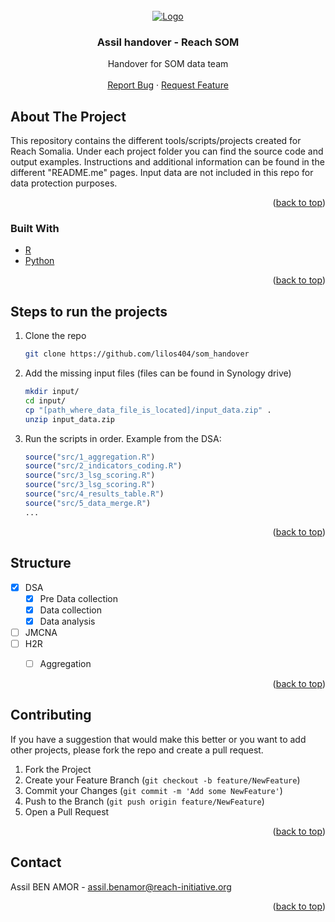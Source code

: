 
<div id="top"></div>




<!-- PROJECT LOGO -->
<br />
<div align="center">
  <a href="https://github.com/lilos404/som_handover">
    <img src="https://data.humdata.org/image/2015-11-05-231341.581365REACHlogo_300x125_grey.png" alt="Logo">
  </a>

<h3 align="center">Assil handover - Reach SOM</h3>

  <p align="center">
    Handover for SOM data team 
    <br />
    <br />
    <a href="https://github.com/lilos404/som_handover/issues">Report Bug</a>
    ·
    <a href="https://github.com/lilos404/som_handover/issues">Request Feature</a>
  </p>
</div>



<!-- ABOUT THE PROJECT -->
## About The Project

This repository contains the different tools/scripts/projects created for Reach Somalia. Under each project folder you can find the source code and output examples. Instructions and additional information can be found in the different "README.me" pages.
Input data are not included in this repo for data protection purposes.   


<p align="right">(<a href="#top">back to top</a>)</p>


### Built With

* [R](https://www.r-project.org/)
* [Python](https://www.python.org/)

<p align="right">(<a href="#top">back to top</a>)</p>



<!-- GETTING STARTED -->

## Steps to run the projects

1. Clone the repo
   ```sh
   git clone https://github.com/lilos404/som_handover
   ```
   
2. Add the missing input files (files can be found in Synology drive)
   ```sh
   mkdir input/
   cd input/
   cp "[path_where_data_file_is_located]/input_data.zip" .
   unzip input_data.zip
   ```

3. Run the scripts in order. Example from the DSA:
   ```r
   source("src/1_aggregation.R")
   source("src/2_indicators_coding.R")
   source("src/3_lsg_scoring.R")
   source("src/3_lsg_scoring.R")   
   source("src/4_results_table.R")
   source("src/5_data_merge.R")
   ...
   ```

<p align="right">(<a href="#top">back to top</a>)</p>



<!-- ROADMAP -->
## Structure

- [x] DSA
    - [x] Pre Data collection
    - [x] Data collection
    - [x] Data analysis

- [ ] JMCNA
- [ ] H2R
    - [ ] Aggregation

 
    


<p align="right">(<a href="#top">back to top</a>)</p>



<!-- CONTRIBUTING -->
## Contributing

If you have a suggestion that would make this better or you want to add other projects, please fork the repo and create a pull request. 

1. Fork the Project
2. Create your Feature Branch (`git checkout -b feature/NewFeature`)
3. Commit your Changes (`git commit -m 'Add some NewFeature'`)
4. Push to the Branch (`git push origin feature/NewFeature`)
5. Open a Pull Request

<p align="right">(<a href="#top">back to top</a>)</p>



<!-- CONTACT -->
## Contact

Assil BEN AMOR - assil.benamor@reach-initiative.org


<p align="right">(<a href="#top">back to top</a>)</p>

